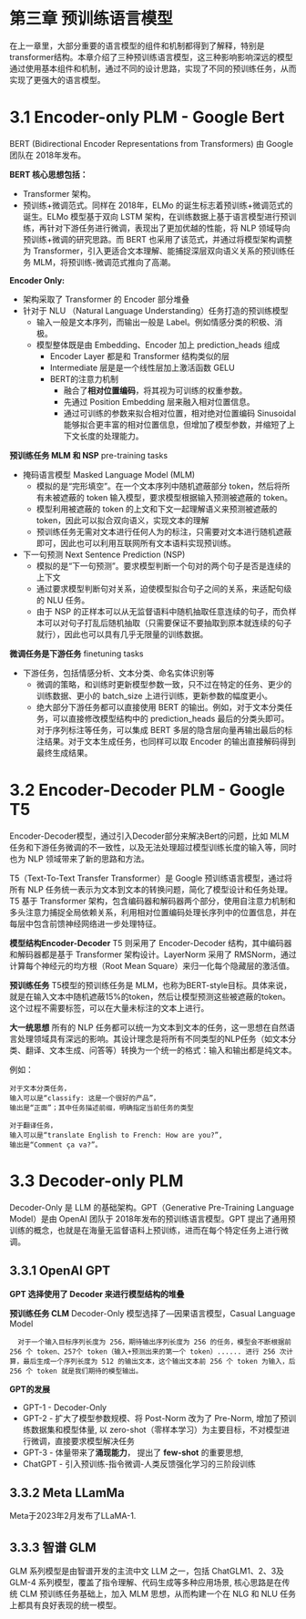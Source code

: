# 第三章 预训练语言模型
在上一章里，大部分重要的语言模型的组件和机制都得到了解释，特别是transformer结构。本章介绍了三种预训练语言模型，这三种影响影响深远的模型通过使用基本组件和机制，通过不同的设计思路，实现了不同的预训练任务，从而实现了更强大的语言模型。

# 3.1 Encoder-only PLM - Google Bert
BERT (Bidirectional Encoder Representations from Transformers) 由 Google 团队在 2018年发布。

**BERT 核心思想包括：**

- Transformer 架构。
- 预训练+微调范式。同样在 2018年，ELMo 的诞生标志着预训练+微调范式的诞生。ELMo 模型基于双向 LSTM 架构，在训练数据上基于语言模型进行预训练，再针对下游任务进行微调，表现出了更加优越的性能，将 NLP 领域导向预训练+微调的研究思路。而 BERT 也采用了该范式，并通过将模型架构调整为 Transformer，引入更适合文本理解、能捕捉深层双向语义关系的预训练任务 MLM，将预训练-微调范式推向了高潮。

**Encoder Only:**
- 架构采取了 Transformer 的 Encoder 部分堆叠
- 针对于 NLU （Natural Language Understanding）任务打造的预训练模型
  - 输入一般是文本序列，而输出一般是 Label。例如情感分类的积极、消极。
  - 模型整体既是由 Embedding、Encoder 加上 prediction_heads 组成
    - Encoder Layer 都是和 Transformer 结构类似的层
    - Intermediate 层是是一个线性层加上激活函数 GELU
    - BERT的注意力机制
      - 融合了**相对位置编码**，将其视为可训练的权重参数。
      - 先通过 Position Embedding 层来融入相对位置信息。
      - 通过可训练的参数来拟合相对位置，相对绝对位置编码 Sinusoidal 能够拟合更丰富的相对位置信息，但增加了模型参数，并缩短了上下文长度的处理能力。
        
**预训练任务 MLM 和 NSP** pre-training tasks
- 掩码语言模型 Masked Language Model (MLM) 
  - 模拟的是“完形填空”。在一个文本序列中随机遮蔽部分 token，然后将所有未被遮蔽的 token 输入模型，要求模型根据输入预测被遮蔽的 token。
  - 模型利用被遮蔽的 token 的上文和下文一起理解语义来预测被遮蔽的 token，因此可以拟合双向语义，实现文本的理解
  - 预训练任务无需对文本进行任何人为的标注，只需要对文本进行随机遮蔽即可，因此也可以利用互联网所有文本语料实现预训练。  
- 下一句预测 Next Sentence Prediction (NSP) 
  - 模拟的是“下一句预测”。要求模型判断一个句对的两个句子是否是连续的上下文
  - 通过要求模型判断句对关系，迫使模型拟合句子之间的关系，来适配句级的 NLU 任务。
  - 由于 NSP 的正样本可以从无监督语料中随机抽取任意连续的句子，而负样本可以对句子打乱后随机抽取（只需要保证不要抽取到原本就连续的句子就行），因此也可以具有几乎无限量的训练数据。
  
**微调任务是下游任务** finetuning tasks
- 下游任务，包括情感分析、文本分类、命名实体识别等
  - 微调的策略，和训练时更新模型参数一致，只不过在特定的任务、更少的训练数据、更小的 batch_size 上进行训练，更新参数的幅度更小。
  - 绝大部分下游任务都可以直接使用 BERT 的输出。例如，对于文本分类任务，可以直接修改模型结构中的 prediction_heads 最后的分类头即可。对于序列标注等任务，可以集成 BERT 多层的隐含层向量再输出最后的标注结果。对于文本生成任务，也同样可以取 Encoder 的输出直接解码得到最终生成结果。

# 3.2 Encoder-Decoder PLM - Google T5
Encoder-Decoder模型，通过引入Decoder部分来解决Bert的问题，比如 MLM 任务和下游任务微调的不一致性，以及无法处理超过模型训练长度的输入等，同时也为 NLP 领域带来了新的思路和方法。

T5（Text-To-Text Transfer Transformer）是 Google 预训练语言模型，通过将所有 NLP 任务统一表示为文本到文本的转换问题，简化了模型设计和任务处理。T5 基于 Transformer 架构，包含编码器和解码器两个部分，使用自注意力机制和多头注意力捕捉全局依赖关系，利用相对位置编码处理长序列中的位置信息，并在每层中包含前馈神经网络进一步处理特征。

**模型结构Encoder-Decoder**
T5 则采用了 Encoder-Decoder 结构，其中编码器和解码器都是基于 Transformer 架构设计。LayerNorm 采用了 RMSNorm，通过计算每个神经元的均方根（Root Mean Square）来归一化每个隐藏层的激活值。

**预训练任务**
T5模型的预训练任务是 MLM，也称为BERT-style目标。具体来说，就是在输入文本中随机遮蔽15%的token，然后让模型预测这些被遮蔽的token。这个过程不需要标签，可以在大量未标注的文本上进行。

**大一统思想**
所有的 NLP 任务都可以统一为文本到文本的任务，这一思想在自然语言处理领域具有深远的影响。其设计理念是将所有不同类型的NLP任务（如文本分类、翻译、文本生成、问答等）转换为一个统一的格式：输入和输出都是纯文本。

例如：
```
对于文本分类任务，
输入可以是“classify: 这是一个很好的产品”，
输出是“正面”；其中任务描述前缀，明确指定当前任务的类型

对于翻译任务，
输入可以是“translate English to French: How are you?”, 
输出是“Comment ça va?”。
```

# 3.3 Decoder-only PLM
Decoder-Only 是 LLM 的基础架构。GPT（Generative Pre-Training Language Model）是由 OpenAI 团队于 2018年发布的预训练语言模型。GPT 提出了通用预训练的概念，也就是在海量无监督语料上预训练，进而在每个特定任务上进行微调。

## 3.3.1 OpenAI GPT

**GPT 选择使用了 Decoder 来进行模型结构的堆叠**

**预训练任务 CLM** 
Decoder-Only 模型选择了—因果语言模型，Casual Language Model
```
  对于一个输入目标序列长度为 256，期待输出序列长度为 256 的任务，模型会不断根据前 256 个 token、257个 token（输入+预测出来的第一个 token）...... 进行 256 次计算，最后生成一个序列长度为 512 的输出文本，这个输出文本前 256 个 token 为输入，后 256 个 token 就是我们期待的模型输出。
```

**GPT的发展**
- GPT-1 - Decoder-Only
- GPT-2 - 扩大了模型参数规模、将 Post-Norm 改为了 Pre-Norm, 增加了预训练数据集和模型体量, 以 zero-shot（零样本学习）为主要目标，不对模型进行微调，直接要求模型解决任务
- GPT-3 - 体量带来了**涌现能力**， 提出了 **few-shot** 的重要思想, 
- ChatGPT - 引入预训练-指令微调-人类反馈强化学习的三阶段训练

## 3.3.2 Meta LLamMa
Meta于2023年2月发布了LLaMA-1.

## 3.3.3 智谱 GLM
GLM 系列模型是由智谱开发的主流中文 LLM 之一，包括 ChatGLM1、2、3及 GLM-4 系列模型，覆盖了指令理解、代码生成等多种应用场景, 核心思路是在传统 CLM 预训练任务基础上，加入 MLM 思想，从而构建一个在 NLG 和 NLU 任务上都具有良好表现的统一模型。